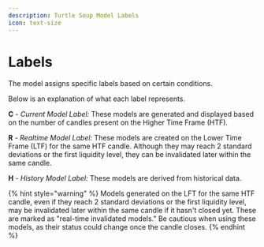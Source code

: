 ```yaml
---
description: Turtle Soup Model Labels
icon: text-size
---
```


# Labels

The model assigns specific labels based on certain conditions.&#x20;

Below is an explanation of what each label represents.

**C** - _Current Model Label:_ These models are generated and displayed based on the number of candles present on the Higher Time Frame (HTF).

**R** - _Realtime Model Label:_ These models are created on the Lower Time Frame (LTF) for the same HTF candle. Although they may reach 2 standard deviations or the first liquidity level, they can be invalidated later within the same candle.

**H** - _History Model Label:_ These models are derived from historical data.

{% hint style="warning" %}
Models generated on the LFT for the same HTF candle, even if they reach 2 standard deviations or the first liquidity level, may be invalidated later within the same candle if it hasn't closed yet. These are marked as "real-time invalidated models." Be cautious when using these models, as their status could change once the candle closes.
{% endhint %}
